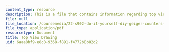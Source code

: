 ```yaml
---
content_type: resource
description: This is a file that contains information regarding top view drawing.
file: null
file_location: /coursemedia/22-s902-do-it-yourself-diy-geiger-counters-january-iap-2015/6aaa8bf9e8c89368f891f4772b8b82d2_MIT22_S902IAP15_casetop.pdf
file_type: application/pdf
resourcetype: Document
title: Top View Drawing
uid: 6aaa8bf9-e8c8-9368-f891-f4772b8b82d2
---
```


